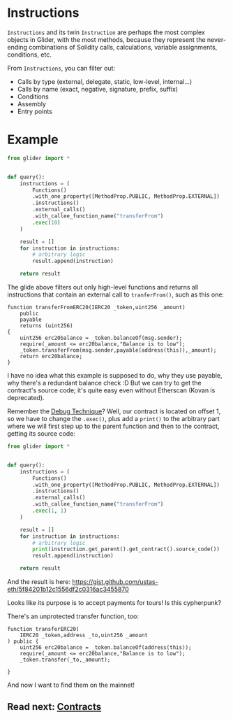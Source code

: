 # Instructions

`Instructions` and its twin `Instruction` are perhaps the most complex objects in Glider, with the most methods, because they represent the never-ending combinations of Solidity calls, calculations, variable assignments, conditions, etc.

From `Instructions`, you can filter out:

- Calls by type (external, delegate, static, low-level, internal...)
- Calls by name (exact, negative, signature, prefix, suffix)
- Conditions
- Assembly
- Entry points

# Example

```python
from glider import *


def query():
    instructions = (
        Functions()
        .with_one_property([MethodProp.PUBLIC, MethodProp.EXTERNAL])
        .instructions()
        .external_calls()
        .with_callee_function_name("transferFrom")
        .exec(10)
    )

    result = []
    for instruction in instructions:
        # arbitrary logic
        result.append(instruction)

    return result

```

The glide above filters out only high-level functions and returns all instructions that contain an external call to `tranferFrom()`, such as this one:

```solidity
function transferFromERC20(IERC20 _token,uint256 _amount)
    public
    payable
    returns (uint256)
{
    uint256 erc20balance = _token.balanceOf(msg.sender);
    require(_amount <= erc20balance,"Balance is to low");
    _token.transferFrom(msg.sender,payable(address(this)),_amount);
    return erc20balance;
}
```

I have no idea what this example is supposed to do, why they use payable, why there's a redundant balance check :D But we can try to get the contract's source code; it's quite easy even without Etherscan (Kovan is deprecated).

Remember the [Debug Technique](../debug-technique/README.md)? Well, our contract is located on offset 1, so we have to change the `.exec()`, plus add a `print()` to the arbitrary part where we will first step up to the parent function and then to the contract, getting its source code:

```python
from glider import *


def query():
    instructions = (
        Functions()
        .with_one_property([MethodProp.PUBLIC, MethodProp.EXTERNAL])
        .instructions()
        .external_calls()
        .with_callee_function_name("transferFrom")
        .exec(1, 1)
    )

    result = []
    for instruction in instructions:
        # arbitrary logic
        print(instruction.get_parent().get_contract().source_code())
        result.append(instruction)

    return result
```

And the result is here: https://gist.github.com/ustas-eth/5f84201b12c1556df2c0316ac3455870

Looks like its purpose is to accept payments for tours! Is this cypherpunk?

There's an unprotected transfer function, too:

```solidity
function transferERC20(
    IERC20 _token,address _to,uint256 _amount
) public {
    uint256 erc20balance = _token.balanceOf(address(this));
    require(_amount <= erc20balance,"Balance is to low");
    _token.transfer(_to,_amount);

}
```

And now I want to find them on the mainnet!

## Read next: [Contracts](../contracts/README.md)
